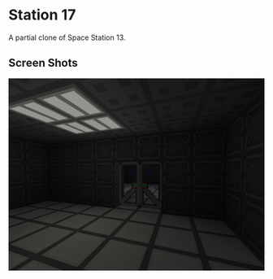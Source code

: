 # Station 17

A partial clone of Space Station 13.

## Screen Shots

![Screen Shot 1](/github/screenshot1.png?raw=true)


